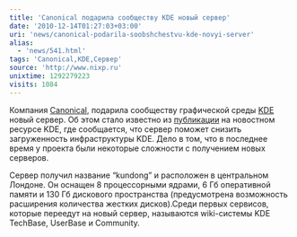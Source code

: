 ```yaml
---
title: 'Canonical подарила сообществу KDE новый сервер'
date: '2010-12-14T01:27:03+03:00'
uri: 'news/canonical-podarila-soobshchestvu-kde-novyi-server'
alias: 
  - 'news/541.html'
tags: 'Canonical,KDE,Cервер'
source: 'http://www.nixp.ru'
unixtime: 1292279223
visits: 1084
---
```

Компания [Canonical](http://www.canonical.com/), подарила сообществу графической среды [KDE](http://www.kde.org/) новый сервер. Об этом стало известно из [публикации](http://dot.kde.org/2010/12/08/canonical-donates-server-kde) на новостном ресурсе KDE, где сообщается, что сервер поможет снизить загруженность инфраструктуры KDE. Дело в том, что в последнее время у проекта были некоторые сложности с получением новых серверов.

Сервер получил название “kundong” и расположен в центральном Лондоне. Он оснащен 8 процессорными ядрами, 6 Гб оперативной памяти и 130 Гб дискового пространства (предусмотрена возможность расширения количества жестких дисков).Среди первых сервисов, которые переедут на новый сервер, называются wiki-системы KDE TechBase, UserBase и Community.
